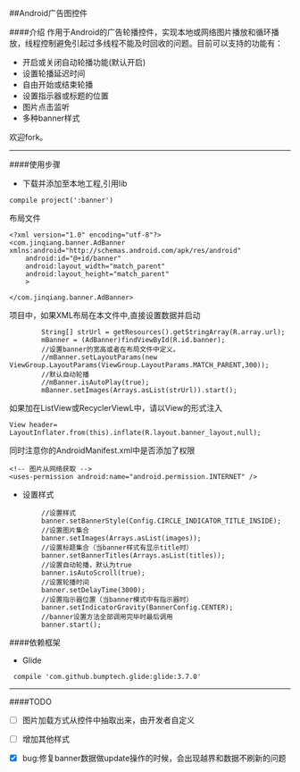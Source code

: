 ##Android广告图控件


####介绍
作用于Android的广告轮播控件，实现本地或网络图片播放和循环播放，线程控制避免引起过多线程不能及时回收的问题。目前可以支持的功能有：

* 开启或关闭自动轮播功能(默认开启)
* 设置轮播延迟时间
* 自由开始或结束轮播
* 设置指示器或标题的位置
* 图片点击监听
* 多种banner样式

欢迎fork。

------


####使用步骤
* 下载并添加至本地工程,引用lib
```
compile project(':banner')
```

布局文件
```
<?xml version="1.0" encoding="utf-8"?>
<com.jinqiang.banner.AdBanner xmlns:android="http://schemas.android.com/apk/res/android"
    android:id="@+id/banner"
    android:layout_width="match_parent"
    android:layout_height="match_parent"
    >

</com.jinqiang.banner.AdBanner>
```

项目中，如果XML布局在本文件中,直接设置数据并启动
```
        String[] strUrl = getResources().getStringArray(R.array.url);
        mBanner = (AdBanner)findViewById(R.id.banner);
        //设置banner的宽高或者在布局文件中定义。
        //mBanner.setLayoutParams(new ViewGroup.LayoutParams(ViewGroup.LayoutParams.MATCH_PARENT,300));
        //默认自动轮播
        //mBanner.isAutoPlay(true);
        mBanner.setImages(Arrays.asList(strUrl)).start();
```

如果加在ListView或RecyclerViewL中，请以View的形式注入
```
View header= LayoutInflater.from(this).inflate(R.layout.banner_layout,null);
```

同时注意你的AndroidManifest.xml中是否添加了权限
```
<!-- 图片从网络获取 -->
<uses-permission android:name="android.permission.INTERNET" />
```

* 设置样式
```
        //设置样式
        banner.setBannerStyle(Config.CIRCLE_INDICATOR_TITLE_INSIDE);
        //设置图片集合
        banner.setImages(Arrays.asList(images));
        //设置标题集合（当banner样式有显示title时）
        banner.setBannerTitles(Arrays.asList(titles));
        //设置自动轮播，默认为true
        banner.isAutoScroll(true);
        //设置轮播时间
        banner.setDelayTime(3000);
        //设置指示器位置（当banner模式中有指示器时）
        banner.setIndicatorGravity(BannerConfig.CENTER);
        //banner设置方法全部调用完毕时最后调用
        banner.start();
```

####依赖框架
* Glide
```
 compile 'com.github.bumptech.glide:glide:3.7.0'
```


---

####TODO
- [ ] 图片加载方式从控件中抽取出来，由开发者自定义
- [ ] 增加其他样式

- [x] bug:修复banner数据做update操作的时候，会出现越界和数据不刷新的问题

